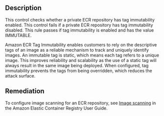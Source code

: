 ## Description

This control checks whether a private ECR repository has tag immutability enabled. This control fails if a private ECR repository has tag immutability disabled. This rule passes if tag immutability is enabled and has the value IMMUTABLE.

Amazon ECR Tag Immutability enables customers to rely on the descriptive tags of an image as a reliable mechanism to track and uniquely identify images. An immutable tag is static, which means each tag refers to a unique image. This improves reliability and scalability as the use of a static tag will always result in the same image being deployed. When configured, tag immutability prevents the tags from being overridden, which reduces the attack surface.

## Remediation

To configure image scanning for an ECR repository, see [Image scanning](https://docs.aws.amazon.com/AmazonECR/latest/userguide/image-scanning.html) in the Amazon Elastic Container Registry User Guide.
